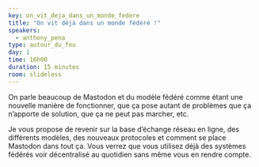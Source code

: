 ```yaml
---
key: on_vit_deja_dans_un_monde_federe
title: "On vit déjà dans un monde fédéré !"
speakers:
  - anthony_pena
type: autour_du_feu
day: 1
time: 16h00
duration: 15 minutes
room: slideless
---
```


On parle beaucoup de Mastodon et du modèle fédéré comme étant une nouvelle manière de fonctionner, que ça pose autant de problèmes que ça n’apporte de solution, que ça ne peut pas marcher, etc.

Je vous propose de revenir sur la base d’échange réseau en ligne, des différents modèles, des nouveaux protocoles et comment se place Mastodon dans tout ça. Vous verrez que vous utilisez déjà des systèmes fédérés voir décentralisé au quotidien sans même vous en rendre compte.